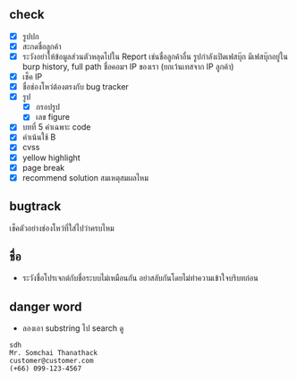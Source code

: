 ## check
- [x] รูปปก
- [x] สะกดชื่อลูกค้า 
- [x] ระวังอย่าให้ข้อมูลส่วนตัวหลุดไปใน Report เช่นชื่อลูกค้าอื่น รูปกำลังเปิดเฟสบุ๊ก มีเฟสบุ๊กอยู่ใน burp history, full path ชื่อคอมฯ IP ของเรา (ยกเว้นเทสจาก IP ลูกค้า)
- [x] เช็ค IP
- [x] ชื่อช่องโหว่ต้องตรงกับ bug tracker
- [x]  รูป
	- [x] กรอปรูป
	- [x] เลข figure
- [x] บทที่ 5 คำเฉพาะ code
- [x] คำเน้นใช้ B
- [x] cvss
- [x] yellow highlight
- [x] page break
- [x] recommend solution สมเหตุสมผลไหม
## bugtrack
เช็คตัวอย่างช่องโหว่ที่ใส่ไปว่าครบไหม

## ชื่อ
- ระวังชื่อโปรเจกต์กับชื่อระบบไม่เหมือนกัน อย่าสลับกันโดยไม่ทำความเข้าใจบริบทก่อน

## danger word
- ลองเอา substring ไป search ดู
```
sdh
Mr. Somchai Thanathack
customer@customer.com
(+66) 099-123-4567
```